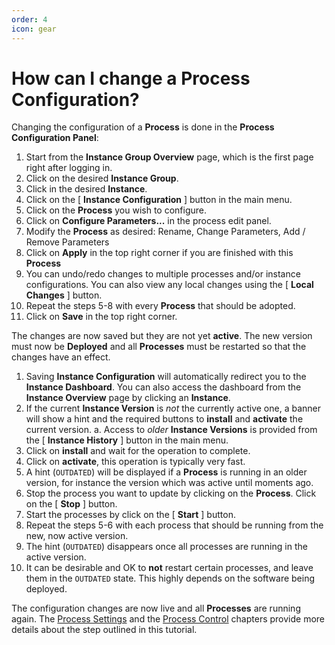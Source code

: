 ```yaml
---
order: 4
icon: gear
---
```


# How can I change a Process Configuration?

Changing the configuration of a **Process** is done in the **Process Configuration Panel**:

1. Start from the **Instance Group Overview** page, which is the first page right after logging in.
2. Click on the desired **Instance Group**.
3. Click in the desired **Instance**.
4. Click on the [ **Instance Configuration** ] button in the main menu.
5. Click on the **Process** you wish to configure.
6. Click on **Configure Parameters...** in the process edit panel.
7. Modify the **Process** as desired: Rename, Change Parameters, Add / Remove Parameters
8. Click on **Apply** in the top right corner if you are finished with this **Process**
9. You can undo/redo changes to multiple processes and/or instance configurations. You can also view any local changes using the [ **Local Changes** ] button.
10. Repeat the steps 5-8 with every **Process** that should be adopted.
11. Click on **Save** in the top right corner.

The changes are now saved but they are not yet **active**. The new version must now be **Deployed** and all **Processes** must be restarted so that the changes have an effect.

1. Saving **Instance Configuration** will automatically redirect you to the **Instance Dashboard**. You can also access the dashboard from the **Instance Overview** page by clicking an **Instance**.
2. If the current **Instance Version** is _not_ the currently active one, a banner will show a hint and the required buttons to **install** and **activate** the current version.
   a. Access to _older_ **Instance Versions** is provided from the [ **Instance History** ] button in the main menu.
3. Click on **install** and wait for the operation to complete.
4. Click on **activate**, this operation is typically very fast.
5. A hint (`OUTDATED`) will be displayed if a **Process** is running in an older version, for instance the version which was active until moments ago.
6. Stop the process you want to update by clicking on the **Process**. Click on the [ **Stop** ] button.
7. Start the processes by click on the [ **Start** ] button.
8. Repeat the steps 5-6 with each process that should be running from the new, now active version.
9. The hint (`OUTDATED`) disappears once all processes are running in the active version.
10. It can be desirable and OK to **not** restart certain processes, and leave them in the `OUTDATED` state. This highly depends on the software being deployed.

The configuration changes are now live and all **Processes** are running again. The [Process Settings](/user/instance/#process-settings) and the [Process Control](/user/processcontrol/#process-control) chapters provide more details about the step outlined in this tutorial.
